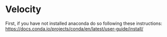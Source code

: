 # Velocity

First, if you have not installed anaconda do so following these instructions:
https://docs.conda.io/projects/conda/en/latest/user-guide/install/

